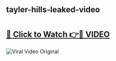 ## tayler-hills-leaked-video 

# <h2><a href="http://freeplayer.one?title=tayler-hills-leaked-video&ref=21J">🔗 Click to Watch 👉🔴 VIDEO</a></h2>

<a href="http://freeplayer.one?title=tayler-hills-leaked-video&ref=21J" rel="nofollow" data-target="animated-image.originalLink"><img src="https://i.ibb.co.com/xMMVF88/686577567.gif" alt="Viral Video Original" style="max-width: 100%; display: inline-block;" data-target="animated-image.originalImage"></a>

